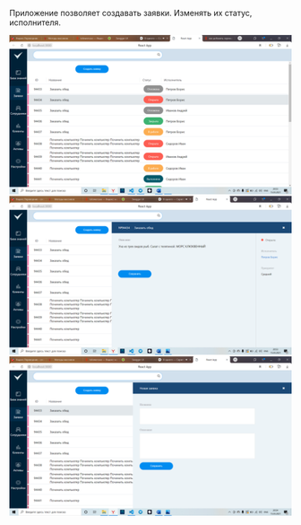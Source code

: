 Приложение позволяет создавать заявки. Изменять их статус, исполнителя.


![alt text](screenShots/page.png)
![alt text](screenShots/page1.png)
![alt text](screenShots/page3.png)

